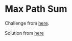 # Max Path Sum

Challenge from [here](https://leetcode.com/problems/binary-tree-maximum-path-sum/).

Solution from [here](https://leetcode.com/problems/binary-tree-maximum-path-sum/discuss/189725/C-Solution)


